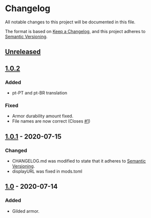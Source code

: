 # Changelog
All notable changes to this project will be documented in this file.

The format is based on [Keep a Changelog](https://keepachangelog.com/en/1.1.0/),
and this project adheres to [Semantic Versioning](https://semver.org/spec/v2.0.0.html).

## [Unreleased]

## [1.0.2]
### Added
- pt-PT and pt-BR translation
### Fixed
- Armor durability amount fixed.
- File names are now correct (Closes [#1](https://github.com/MaroonShaded/GildedArmor/issues/1))

## [1.0.1] - 2020-07-15
### Changed
- CHANGELOG.md was modified to state that it adheres to [Semantic Versioning](https://semver.org/).
- displayURL was fixed in mods.toml

## [1.0] - 2020-07-14
### Added
- Gilded armor.

[Unreleased]: https://github.com/MaroonShaded/GildedArmor/compare/v1.0.2...HEAD
[1.0.2]: https://github.com/MaroonShaded/GildedArmor/compare/v1.0.1...v1.0.2
[1.0.1]: https://github.com/MaroonShaded/GildedArmor/compare/v1.0...v1.0.1
[1.0]: https://github.com/MaroonShaded/GildedArmor/releases/tag/v1.0
